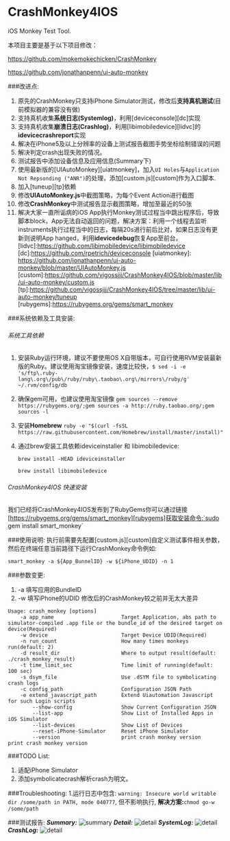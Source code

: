 # CrashMonkey4IOS
iOS Monkey Test Tool.

本项目主要是基于以下项目修改：

https://github.com/mokemokechicken/CrashMonkey

https://github.com/jonathanpenn/ui-auto-monkey

###改进点:
1. 原先的CrashMonkey只支持iPhone Simulator测试，修改后**支持真机测试**(目前模拟器的兼容没有做)
2. 支持真机收集**系统日志(Systemlog)**，利用[deviceconsole][dc]实现
3. 支持真机收集**崩溃日志(Crashlog)**，利用[libimobiledevice][lidvc]的**idevicecrashreport**实现
4. 解决在iPhone5及以上分辨率的设备上测试报告截图手势坐标绘制错误的问题
5. 解决判定crash出现失败的情况。
6. 测试报告中添加设备信息及应用信息(Summary下)
7. 使用最新版的[UIAutoMonkey][uiatmonkey]，加入`UI Holes`与`Application Not Repsonding ("ANR")`的处理，添加[custom.js][custom]作为入口脚本.
8. 加入[tuneup][tp]依赖
9. 修改**UIAutoMonkey.js**中截图策略，为每个Event Action进行截图
10. 修改**CrashMonkey**中测试报告显示截图策略，增加至最近的50张
11. 解决大家一直所诟病的iOS App执行Monkey测试过程当中跳出程序后，导致脚本block，App无法自动返回的问题，解决方案：利用一个线程去监听instruments执行过程当中的日志，每隔20s进行前后比对，如果日志没有更新则说明App hanged，利用**idevicedebug**恢复App至前台。
  [lidvc]:https://github.com/libimobiledevice/libimobiledevice
  [dc]:https://github.com/rpetrich/deviceconsole
  [uiatmonkey]: https://github.com/jonathanpenn/ui-auto-monkey/blob/master/UIAutoMonkey.js
  [custom]:https://github.com/vigossjjj/CrashMonkey4IOS/blob/master/lib/ui-auto-monkey/custom.js
  [tp]:https://github.com/vigossjjj/CrashMonkey4IOS/tree/master/lib/ui-auto-monkey/tuneup
  [rubygems]:https://rubygems.org/gems/smart_monkey

###系统依赖及工具安装:
###### 系统工具依赖
1. 安装Ruby运行环境，建议不要使用OS X自带版本，可自行使用RVM安装最新版的Ruby。建议使用淘宝镜像安装，速度比较快，`$ sed -i -e 's/ftp\.ruby-lang\.org\/pub\/ruby/ruby\.taobao\.org\/mirrors\/ruby/g' ~/.rvm/config/db`
	
2. 确保gem可用，也建议使用淘宝镜像 `gem sources --remove https://rubygems.org/;gem sources -a http://ruby.taobao.org/;gem sources -l`
	
3. 安装**Homebrew** `ruby -e "$(curl -fsSL https://raw.githubusercontent.com/Homebrew/install/master/install)"`

4. 通过brew安装工具依赖ideviceinstaller 和 libimobiledevice:

	`brew install -HEAD ideviceinstaller`
	
	`brew install libimobiledevice`

###### CrashMonkey4IOS 快速安装
我们已经将CrashMonkey4IOS发布到了RubyGems你可以通过链接[https://rubygems.org/gems/smart_monkey][rubygems]获取安装命令:`sudo gem install smart_monkey`

###使用说明:
执行前需要先配置[custom.js][custom]自定义测试事件相关参数，然后在终端任意当前路径下运行CrashMonkey命令例如:
	 
 	smart_monkey -a ${App_BunnelID} -w ${iPhone_UDID} -n 1

###参数变更:
1. -a 填写应用的BundleID
2. -w 填写iPhone的UDID
修改后的CrashMonkey较之前并无太大差异
```
Usage: crash_monkey [options]
    -a app_name                      Target Application, abs path to simulator-compiled .app file or the bundle_id of the desired target on device(Required)
    -w device                        Target Device UDID(Required)
    -n run_count                     How many times monkeys run(default: 2)
    -d result_dir                    Where to output result(default: ./crash_monkey_result)
    -t time_limit_sec                Time limit of running(default: 100 sec)
    -s dsym_file                     Use .dSYM file to symbolicating crash logs
    -c config_path                   Configuration JSON Path
    -e extend_javascript_path        Extend Uiautomation Javascript for such Login scripts
        --show-config                Show Current Configuration JSON
        --list-app                   Show List of Installed Apps in iOS Simulator
        --list-devices               Show List of Devices
        --reset-iPhone-Simulator     Reset iPhone Simulator
        --version                    print crash monkey version                  print crash monkey version
```

###TODO List:
1. 适配iPhone Simulator
2. 添加symbolicatecrash解析crash为明文。

###Troubleshooting:
1.运行日志中包含: `warning: Insecure world writable dir /some/path in PATH, mode 040777`, 但不影响执行, **解决方案:**`chmod go-w /some/path`

###测试报告:
***Summary:***
<img alt="summary" src="https://github.com/vigossjjj/CrashMonkey4IOS/blob/master/img/summary.jpg">
***Detail:***
<img alt="detail" src="https://github.com/vigossjjj/CrashMonkey4IOS/blob/master/img/detail.jpg">
***SystemLog:***
<img alt="detail" src="https://github.com/vigossjjj/CrashMonkey4IOS/blob/master/img/systemlog.jpg">
***CrashLog:***
<img alt="detail" src="https://github.com/vigossjjj/CrashMonkey4IOS/blob/master/img/crashlog.jpg">


